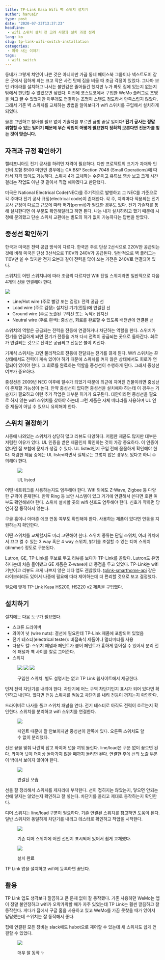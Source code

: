 ```yaml
---
title: TP-Link Kasa Wifi 벽 스위치 설치기
author: haruair
type: post
date: "2020-07-23T13:37:23"
headline:
 - wifi 스위치 설치 전 고려 사항과 설치 과정 정리
lang: ko
slug: tp-link-wifi-switch-installation
categories:
 - 미국 사는 이야기
tags:
 - wifi switch
---
```


동네가 그렇게 치안이 나쁜 것은 아니지만 가끔 동네 페이스북 그룹이나 넥스트도어 같은 곳에서 접하게 되는 크고 작은 사건 탓에 집을 비울 때 조금 걱정이 있었다. 그나마 보안 카메라를 설치하고 나서는 불안감은 줄어들긴 했지만 누가 봐도 집에 있는지 없는지 밖에서 판단할 수 없었으면 싶었다. 이전에 코스트코에서 구입한 WeMo 플러그로 조명을 켜고 끌 수 있었지만 아무래도 연결하는 조명이 스탠드 정도라서 만족스럽지 않았다. 그래서 기존 벽 스위치를 교체하는 방법을 알아보다가 wifi 스위치를 구입해서 설치하게 되었다.

물론 고민하고 찾아볼 필요 없이 기술자를 부르면 금방 끝날 일이다! **전기 공사는 정말 위험할 수 있는 일이기 때문에 무슨 작업이 어떻게 필요한지 정확히 모른다면 전문가를 찾는 것이 맞습니다.**

## 자격과 규정 확인하기

캘리포니아도 전기 공사를 하려면 자격이 필요하다. 다만 프로젝트의 크기가 자재와 인건비 포함 $500 미만인 경우에는 CA B&P Section 7048 (Small Operations)에 따라서 자격 없이도 가능하다. 스위치 4개 교체하는 수준이고 유튜브 영상 보고 크게 시간 걸리는 작업도 아닌 것 같아서 직접 해야겠다고 판단했다.

미국은 National Electrical Code(NEC)를 주기적으로 발행하고 그 NEC를 기준으로 각 주마다 전기 공사 규정(electrical code)이 존재한다. 각 주, 지역마다 적용되는 전기 공사 규정이 다르고 규모에 따라 허가(permit)가 필요한 경우도 있다. 전기 기술자를 통해 설치한다면 이 부분도 확인해달라고 하면 된다. 나는 내가 설치하려고 했기 때문에 시청에 문의했고 단순 스위치 교환에는 별도의 허가 없이 가능하다는 답변을 받았다.

## 중성선 확인하기

한국과 미국은 전력 공급 방식이 다르다. 한국은 주로 단상 2선식으로 220V만 공급되는 것에 비해 미국은 단상 3선식으로 110V와 240V가 공급된다. 일반적으로 벽 플러그는 110V만 쓸 수 있지만 전기 오븐과 같이 전력을 많이 쓰는 가전은 240V로 연결되어 있다.

스위치도 어떤 스위치냐에 따라 조금씩 다르지만 Wifi 단일 스위치라면 일반적으로 다음 4개의 선을 연결해야 한다.

![](tp-link.jpg)

- Line/Hot wire (주로 빨강 또는 검정): 전력 공급 선
- Load wire (주로 검정): 설치된 기기(전등)에 연결된 선
- Ground wire (주로 노출된 구리선 또는 녹색): 접지선
- Neutral wire (주로 흰색): 중성선, 회로를 완료할 수 있도록 배전반에 연결된 선

스위치의 역할은 공급되는 전력을 전등에 연결하거나 차단하는 역할을 한다. 스위치가 전기를 연결하게 되면 전기가 전등을 거쳐 다시 전력이 공급되는 곳으로 돌아간다. 회로가 연결되는 것으로 전력은 공급되고 전등은 불이 켜진다.

기계식 스위치는 끄면 물리적으로 전등에 전달되는 전기를 끊게 된다. Wifi 스위치는 끈 상태에서도 전력이 계속 있어야 하기 때문에 스위치를 켜지 않은 상태에서도 회로가 연결되어 있어야 한다. 그 회로를 완료하는 역할을 중성선이 수행하게 된다. 그래서 중성선 여부가 중요하다.

중성선은 2009년 NEC 이후에 필수가 되었기 때문에 최근에 지어진 건물이라면 중성선이 존재할 가능성이 높다. 만약 중성선이 없다면 중성선을 설치해야 하는데 이 경우는 기술자가 필요하고 이런 추가 작업은 대부분 허가가 요구된다. 대안이라면 중성선을 필요로 하지 않는 wifi 스위치를 찾아야 하는데 그런 제품은 자체 베터리를 사용하며 UL 인증 제품이 아닐 수 있으니 유의해야 한다.

## 스위치 결정하기

시중에 나와있는 스위치가 상당히 많고 리뷰도 다양하다. 저렴한 제품도 많지만 대부분 저렴한 이유가 있다. UL 인증을 받은 제품인지 확인하는 것이 가장 중요하다. 이 인증이 없다면 집 보험에 문제가 생길 수 있다. UL listed인지 구입 전에 꼼꼼하게 확인해야 한다. 저렴한 제품 중에는 UL listed라면서 실제로는 그렇지 않은 경우도 있다고 하니 주의해야 한다.

<figure class="wide">

![](ul-listed.png)
<figcaption>UL listed</figcaption>
</figure>

어떤 네트워크를 사용하는지도 염두해야 한다. Wifi 외에도 Z-Wave, Zigbee 등 다양한 규격이 존재한다. 만약 Ring 등 보안 시스템이 있고 거기에 연결해서 쓴다면 호환 여부도 확인해봐야 한다. 스위치 설치할 곳의 wifi 신호도 염두해야 한다. 신호가 약하면 당연히 잘 동작하지 않는다.

구글 홈이나 아마존 에코 연동 여부도 확인해야 한다. 사용하는 제품이 있다면 연동을 지원하는지 확인한다.

어떤 스위치를 교체할지도 미리 고민해야 한다. 스위치 종류는 단일 스위치, 여러 위치에서 끄고 켤 수 있는 3 way 혹은 4 way 스위치, 밝기를 조절할 수 있는 디머 스위치(dimmer) 정도로 구분된다.

Lutron, GE, TP-Link를 후보로 두고 리뷰를 보다가 TP-Link를 골랐다. Lutron도 유명하다는데 처음 들어봤고 GE 제품은 Z-wave에 더 중점을 두고 있었다. TP-Link는 wifi 기반이고 리뷰도 크게 나쁘지 않은 데다 앱도 괜찮았다. [tplink-smarthome-api](https://www.npmjs.com/package/tplink-smarthome-api) 같은 라이브러리도 있어서 나중에 필요에 따라 제어하는데 더 편리할 것으로 보고 결정했다.

필요에 맞게 TP-Link Kasa HS200, HS220 v2 제품을 구입했다.

## 설치하기

설치에는 다음 도구가 필요했다.

- 스크류 드라이버
- 와이어 넛 (wire nuts): 결선에 필요한데 TP-Link 제품에 포함되어 있었음
- 전기 테스터(electrical tester): 비접촉식 제품이나 멀티미터를 사용
- 다용도 칼: 스위치 패널과 페인트가 붙어 페인트가 흉하게 뜯어질 수 있어서 분리 전에 패널과 벽 사이를 칼로 그어준다.
- 스위치

<figure class="wide">

![](switches.jpg)
![](package.jpg)
![](dimmer.jpg)

<figcaption>구입한 스위치. 별도 설명서는 없고 TP Link 웹사이트에서 제공한다.</figcaption>
</figure>

먼저 전력 차단기를 내려야 한다. 차단기에 어느 구역 차단기인지 표시가 되어 있다면 확인하고 내린다. 없다면 전등 스위치를 켜놓고 차단기를 내려 전등이 꺼지는지 확인한다.

드라이버로 나사를 풀고 스위치 패널을 연다. 전기 테스터로 아직도 전력이 흐르는지 확인한다. 스위치를 분리하고 wifi 스위치를 연결한다.

<figure class="wide">

![](switch-inside.jpg)
<figcaption>페인트 때문에 잘 안보이지만 중성선이 안쪽에 있다. 오른쪽 스위치도 할 수 없이 분리했다.</figcaption>
</figure>

선은 끝을 맞춰 나란히 잡고 와이어 넛을 끼워 돌린다. line/load은 구분 없이 꽂으면 된다. 와이어 넛이 더이상 돌아가지 않을 때까지 돌리면 된다. 연결한 후에 선의 노출 부분이 밖에서 보이지 않아야 한다.

<figure class="wide">

![](after-connect.jpg)
<figcaption>연결된 모습</figcaption>
</figure>

선을 잘 정리해서 스위치를 제자리에 부착한다. 선이 접히지는 않았는지, 닿으면 안되는 선에 닿지는 않았는지 확인하고 잘 넣는다. 차단기를 올리고 제대로 동작하는지 확인한다.

디머 스위치는 line/load 구분이 필요하다. 기존 연결된 스위치를 참고하면 도움이 된다. 일반 스위치와 동일하게 차단기를 내리고 테스터로 확인하고 작업을 시작한다.

<figure class="wide">

![](dimmer-inside.jpg)
<figcaption>기존 디머 스위치에 어떤 선인지 표시되어 있어서 쉽게 교체했다.</figcaption>
</figure>

<figure class="wide">

![](switch-installed.jpg)
<figcaption>설치 완료</figcaption>
</figure>

TP Link 앱을 설치하고 wifi에 등록하면 끝난다.

## 활용

TP Link 앱도 생각보다 깔끔하고 큰 문제 없이 잘 동작했다. 기존 사용하던 WeMo는 앱이 정말 불안정하고 wifi가 오락가락할 때가 자주 있었는데 TP Link는 훨씬 깔끔하고 잘 동작한다. 게다가 집에서 구글 홈을 사용하고 있고 WeMo를 가끔 못찾을 때가 있어서 답답했는데 스위치는 잘 동작해서 좋다.

집에 연결된 모든 장비는 slack에도 hubot으로 제어할 수 있는데 새 스위치도 쉽게 연결할 수 있었다.

<figure class="wide">

![](slack.png)
<figcaption>매우 잘 동작 ✨</figcaption>
</figure>
